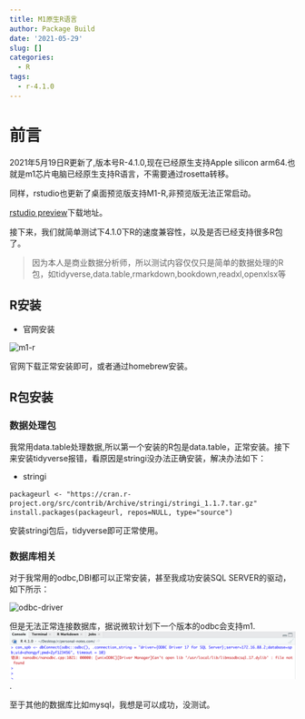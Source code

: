 ```yaml
---
title: M1原生R语言
author: Package Build
date: '2021-05-29'
slug: []
categories:
  - R
tags:
  - r-4.1.0
---
```



# 前言

2021年5月19日R更新了,版本号R-4.1.0,现在已经原生支持Apple silicon arm64.也就是m1芯片电脑已经原生支持R语言，不需要通过rosetta转移。

同样，rstudio也更新了桌面预览版支持M1-R,非预览版无法正常启动。

[rstudio preview](https://www.rstudio.com/products/rstudio/download/preview/)下载地址。

接下来，我们就简单测试下4.1.0下R的速度兼容性，以及是否已经支持很多R包了。



> 因为本人是商业数据分析师，所以测试内容仅仅只是简单的数据处理的R包，如tidyverse,data.table,rmarkdown,bookdown,readxl,openxlsx等







## R安装

- 官网安装

![m1-r](https://gitee.com/zhongyufei/photo-bed/raw/pic/img/%E4%BC%81%E4%B8%9A%E5%BE%AE%E4%BF%A1%E6%88%AA%E5%9B%BE_16216711112163.png)

官网下载正常安装即可，或者通过homebrew安装。

## R包安装

### 数据处理包

我常用data.table处理数据,所以第一个安装的R包是data.table，正常安装。接下来安装tidyverse报错，看原因是stringi没办法正确安装，解决办法如下：

- stringi

```
packageurl <- "https://cran.r-project.org/src/contrib/Archive/stringi/stringi_1.1.7.tar.gz"
install.packages(packageurl, repos=NULL, type="source")
```

安装stringi包后，tidyverse即可正常使用。

### 数据库相关

对于我常用的odbc,DBI都可以正常安装，甚至我成功安装SQL SERVER的驱动，如下所示：

![odbc-driver](https://gitee.com/zhongyufei/photo-bed/raw/pic/img/image-20210529202342513.png)

但是无法正常连接数据库，据说微软计划下一个版本的odbc会支持m1.
![odbc-fail](images/odbc-driver-fail.png).

至于其他的数据库比如mysql，我想是可以成功，没测试。


